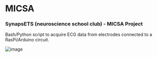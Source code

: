 # MICSA
### SynapsETS (neuroscience school club) - MICSA Project
Bash/Python script to acquire ECG data from electrodes connected to a RasPi/Arduino circuit.

![image](https://user-images.githubusercontent.com/6782987/156567757-d06a18cd-84b9-4133-a221-a33c0b061139.png)
